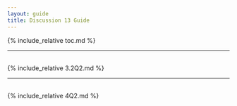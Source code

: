 ```yaml
---
layout: guide
title: Discussion 13 Guide
---
```

{% include_relative toc.md %}
<hr><br>
{% include_relative 3.2Q2.md %}
<hr><br>
{% include_relative 4Q2.md %}
